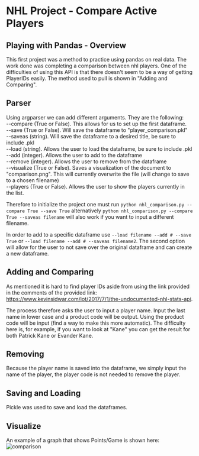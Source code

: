 # NHL Project - Compare Active Players 

## Playing with Pandas - Overview

This first project was a method to practice using pandas on real data. The work done was completing a comparison between nhl players. One of the difficulties of using this API is that there doesn't seem to be a way of getting PlayerIDs easily. The method used to pull is shown in "Adding and Comparing". 

## Parser
Using argparser we can add different arguments. They are the following:  
  --compare (True or False). This allows for us to set up the first dataframe.    
  --save (True or False). Will save the dataframe to "player_comparison.pkl"     
  --saveas (string). Will save the dataframe to a desired title, be sure to include .pkl       
  --load (string). Allows the user to load the dataframe, be sure to include .pkl     
  --add (integer). Allows the user to add to the dataframe     
  --remove (integer). Allows the user to remove from the dataframe     
  --visualize (True or False). Saves a visualization of the document to "comparison.png". This will currently overwrite the file (will     change to save to a chosen filename)          
  --players (True or False). Allows the user to show the players currently in the list.    

Therefore to initialize the project one must run ``` python nhl_comparison.py --compare True --save True ``` alternatively ``` python nhl_comparison.py --compare True --saveas filename ``` will also work if you want to input a different filename. 

In order to add to a specific dataframe use ``` --load filename --add # --save True ``` or  ```--load filename --add # --saveas filename2```. The second option will allow for the user to not save over the original dataframe and can create a new dataframe. 

## Adding and Comparing
As mentioned it is hard to find player IDs aside from using the link provided in the comments of the provided link: https://www.kevinsidwar.com/iot/2017/7/1/the-undocumented-nhl-stats-api. 

The process therefore asks the user to input a player name. Input the last name in lower case and a product code will be output. Using the product code will be input (find a way to make this more automatic). The difficulty here is, for example, if you want to look at "Kane" you can get the result for both Patrick Kane or Evander Kane. 

## Removing
Because the player name is saved into the dataframe, we simply input the name of the player, the player code is not needed to remove the player. 

## Saving and Loading
Pickle was used to save and load the dataframes. 

## Visualize
An example of a graph that shows Points/Game is shown here:
![comparison](https://user-images.githubusercontent.com/38801847/52666990-b45aa400-2edd-11e9-850d-e001d1040bc9.png)


